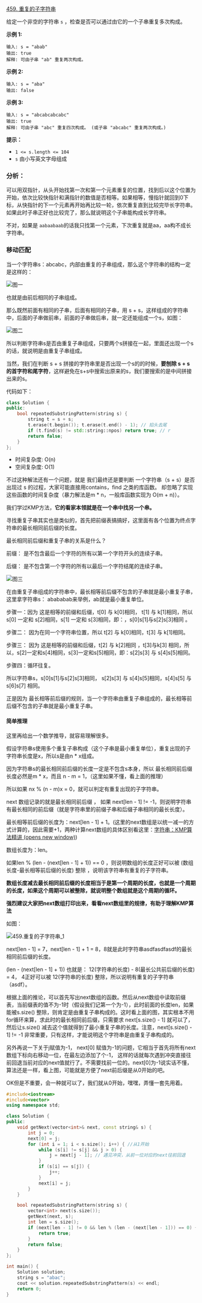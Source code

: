 [459. 重复的子字符串](https://leetcode.cn/problems/repeated-substring-pattern/)

给定一个非空的字符串 `s` ，检查是否可以通过由它的一个子串重复多次构成。

 

**示例 1:**

```
输入: s = "abab"
输出: true
解释: 可由子串 "ab" 重复两次构成。
```

**示例 2:**

```
输入: s = "aba"
输出: false
```

**示例 3:**

```
输入: s = "abcabcabcabc"
输出: true
解释: 可由子串 "abc" 重复四次构成。 (或子串 "abcabc" 重复两次构成。)
```

 

**提示：**



- `1 <= s.length <= 104`
- `s` 由小写英文字母组成

### 分析：

可以用双指针，从头开始找第一次和第一个元素重复的位置，找到后以这个位置为开始，依次比较快指针和满指针的数值是否相等。如果相等，慢指针就回到0下标，从快指针的下一个元素再开始再比较一轮，依次重复直到比较完毕长字符串。如果此时子串正好也比较完了，那么就说明这个子串能构成长字符串。

不对，如果是 `aabaabaab`的话我只找第一个元素，下次重复就是aa，aa构不成长字符串。

### 移动匹配

当一个字符串s：abcabc，内部由重复的子串组成，那么这个字符串的结构一定是这样的：

![图一](https://code-thinking-1253855093.file.myqcloud.com/pics/20220728104518.png)

也就是由前后相同的子串组成。

那么既然前面有相同的子串，后面有相同的子串，用 s + s，这样组成的字符串中，后面的子串做前串，前面的子串做后串，就一定还能组成一个s，如图：

![图二](https://code-thinking-1253855093.file.myqcloud.com/pics/20220728104931.png)

所以判断字符串s是否由重复子串组成，只要两个s拼接在一起，里面还出现一个s的话，就说明是由重复子串组成。

当然，我们在判断 s + s 拼接的字符串里是否出现一个s的的时候，**要刨除 s + s 的首字符和尾字符**，这样避免在s+s中搜索出原来的s，我们要搜索的是中间拼接出来的s。

代码如下：

```cpp
class Solution {
public:
    bool repeatedSubstringPattern(string s) {
        string t = s + s;
        t.erase(t.begin()); t.erase(t.end() - 1); // 掐头去尾
        if (t.find(s) != std::string::npos) return true; // r
        return false;
    }
};
```



- 时间复杂度: O(n)
- 空间复杂度: O(1)

不过这种解法还有一个问题，就是 我们最终还是要判断 一个字符串（s + s）是否出现过 s 的过程，大家可能直接用contains，find 之类的库函数。 却忽略了实现这些函数的时间复杂度（暴力解法是m * n，一般库函数实现为 O(m + n)）。



我们学过KMP方法，**它的看家本领就是在一个串中找另一个串。**

寻找重复子串其实也是类似的，首先把前缀表搞搞好，这里面有各个位置为终点字符串的最长相同前后缀的长度。

最长相同前后缀和重复子串的关系是什么？

前缀： 是不包含最后一个字符的所有以第一个字符开头的连续子串。

后缀： 是不包含第一个字符的所有以最后一个字符结尾的连续子串。

![图三](https://code-thinking-1253855093.file.myqcloud.com/pics/20220728205249.png)

在由重复子串组成的字符串中，最长相等前后缀不包含的子串就是最小重复子串，这里拿字符串s： abababab来举例，ab就是最小重复单位。

步骤一：因为 这是相等的前缀和后缀，t[0] 与 k[0]相同， t[1] 与 k[1]相同，所以 s[0] 一定和 s[2]相同，s[1] 一定和 s[3]相同，即：，s[0]s[1]与s[2]s[3]相同 。

步骤二： 因为在同一个字符串位置，所以 t[2] 与 k[0]相同，t[3] 与 k[1]相同。

步骤三： 因为 这是相等的前缀和后缀，t[2] 与 k[2]相同 ，t[3]与k[3] 相同，所以，s[2]一定和s[4]相同，s[3]一定和s[5]相同，即：s[2]s[3] 与 s[4]s[5]相同。

步骤四：循环往复。

所以字符串s，s[0]s[1]与s[2]s[3]相同， s[2]s[3] 与 s[4]s[5]相同，s[4]s[5] 与 s[6]s[7] 相同。

正是因为 最长相等前后缀的规则，当一个字符串由重复子串组成的，最长相等前后缀不包含的子串就是最小重复子串。

#### 简单推理

这里再给出一个数学推导，就容易理解很多。

假设字符串s使用多个重复子串构成（这个子串是最小重复单位），重复出现的子字符串长度是x，所以s是由n * x组成。

因为字符串s的最长相同前后缀的长度一定是不包含s本身，所以 最长相同前后缀长度必然是m * x，而且 n - m = 1，（这里如果不懂，看上面的推理）

所以如果 nx % (n - m)x = 0，就可以判定有重复出现的子字符串。

next 数组记录的就是最长相同前后缀 ， 如果 next[len - 1] != -1，则说明字符串有最长相同的前后缀（就是字符串里的前缀子串和后缀子串相同的最长长度）。

最长相等前后缀的长度为：next[len - 1] + 1。(这里的next数组是以统一减一的方式计算的，因此需要+1，两种计算next数组的具体区别看这里：[字符串：KMP算法精讲 (opens new window)](https://programmercarl.com/0028.实现strStr.html))

数组长度为：len。

如果len % (len - (next[len - 1] + 1)) == 0 ，则说明数组的长度正好可以被 (数组长度-最长相等前后缀的长度) 整除 ，说明该字符串有重复的子字符串。

**数组长度减去最长相同前后缀的长度相当于是第一个周期的长度，也就是一个周期的长度，如果这个周期可以被整除，就说明整个数组就是这个周期的循环。**

**强烈建议大家把next数组打印出来，看看next数组里的规律，有助于理解KMP算法**

如图：

![459.重复的子字符串_1](https://code-thinking.cdn.bcebos.com/pics/459.%E9%87%8D%E5%A4%8D%E7%9A%84%E5%AD%90%E5%AD%97%E7%AC%A6%E4%B8%B2_1.png)

next[len - 1] = 7，next[len - 1] + 1 = 8，8就是此时字符串asdfasdfasdf的最长相同前后缀的长度。

(len - (next[len - 1] + 1)) 也就是： 12(字符串的长度) - 8(最长公共前后缀的长度) = 4， 4正好可以被 12(字符串的长度) 整除，所以说明有重复的子字符串（asdf）。



根据上面的推论，可以首先写出next数组的函数。然后从next数组中读取前缀表，当前缀表的值不为-1时（假设我们记第一个为-1），此时前面的长度len，如果能被s.size() 整除，则肯定是由重复子串构成的。这时看上面的图，其实根本不用for循环来算，求此时的最长相同前后缀，只需要求 next[s.size() - 1] 就可以了，然后让s.size() 减去这个值就得到了最小重复子串的长度。注意，next[s.size() - 1] != -1 非常重要，只有这样，才能说明这个字符串是由重复子串构成的。



另外再说一下关于j赋值为-1， next[0] 赋值为-1的问题，它相当于首先将所有next数组下标向右移动一位，在最左边添加了个-1， 这样的话就每次遇到冲突直接往前回退当前对应的next值就行了。不需要找前一位的。next[0]为-1说实话不懂，算法还是一样，看上图，可能就是方便了next前后缀是从0开始的吧。



OK但是不重要，会一种就可以了，我们就从0开始，嘿嘿，弄懂一套先用着。

```cpp
#include<iostream>
#include<vector>
using namespace std;

class Solution {
public:
	void getNext(vector<int>& next, const string& s) {
		int j = 0;
		next[0] = j;
		for (int i = 1; i < s.size(); i++) { //从1开始
			while (s[i] != s[j] && j > 0) {
				j = next[j - 1]; // 遇见冲突，从前一位对应的next往前回退
			}
			if (s[i] == s[j]) {
				j++;
			}
			next[i] = j;
		}
	}

	bool repeatedSubstringPattern(string s) {
		vector<int> next(s.size());
		getNext(next, s);
		int len = s.size();
		if (next[len - 1] != 0 && len % (len - (next[len - 1])) == 0) {
			return true;
		}
		return false;
	}
};

int main() {
	Solution solution;
	string s = "abac";
	cout << solution.repeatedSubstringPattern(s) << endl;
	return 0;
}
```

